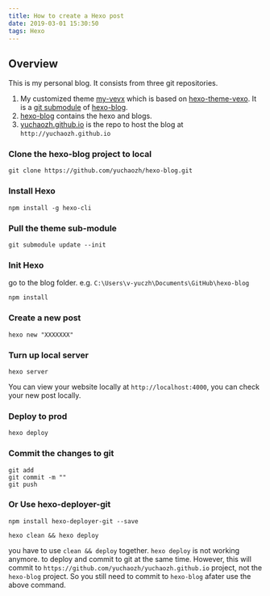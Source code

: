 ```yaml
---
title: How to create a Hexo post
date: 2019-03-01 15:30:50
tags: Hexo  
---
```


## Overview
This is my personal blog. It consists from three git repositories.  
1. My customized theme [my-vevx](https://github.com/yuchaozh/my-vexo) which is based on [hexo-theme-vexo](https://github.com/yanm1ng/hexo-theme-vexo). It is a [git submodule](https://gist.github.com/gitaarik/8735255) of [hexo-blog](https://github.com/yuchaozh/hexo-blog).  
2. [hexo-blog](https://github.com/yuchaozh/hexo-blog) contains the hexo and blogs.  
3. [yuchaozh.github.io](https://github.com/yuchaozh/yuchaozh.github.io) is the repo to host the blog at `http://yuchaozh.github.io`


### Clone the hexo-blog project to local
```
git clone https://github.com/yuchaozh/hexo-blog.git
```

### Install Hexo
```
npm install -g hexo-cli
```

### Pull the theme sub-module
```
git submodule update --init
```

### Init Hexo
go to the blog folder. e.g. `C:\Users\v-yuczh\Documents\GitHub\hexo-blog`
```
npm install
```

### Create a new post
```
hexo new "XXXXXXX"
```

### Turn up local server
```
hexo server
```
You can view your website locally at `http://localhost:4000`, you can check your new post locally.

### Deploy to prod 
```
hexo deploy
```

### Commit the changes to git
```
git add
git commit -m ""
git push
```

### Or Use hexo-deployer-git
```
npm install hexo-deployer-git --save
```
```
hexo clean && hexo deploy 
```
you have to use `clean && deploy` together. `hexo deploy` is not working anymore.
to deploy and commit to git at the same time. However, this will commit to `https://github.com/yuchaozh/yuchaozh.github.io` project, not the `hexo-blog` project. So you still need to commit to `hexo-blog` afater use the above command.